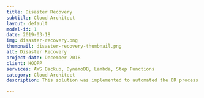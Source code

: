 ```yaml
---
title: Disaster Recovery
subtitle: Cloud Architect
layout: default
modal-id: 1
date: 2019-03-18
img: disaster-recovery.png
thumbnail: disaster-recovery-thumbnail.png
alt: Disaster Recovery
project-date: December 2018
client: HOOPP
services: AWS Backup, DynamoDB, Lambda, Step Functions
category: Cloud Architect
description: This solution was implemented to automated the DR process. Daily EBS snapshots being taken everyday using AWS Backup service. All EBS volumes are tagged with mount point and instance id. In the event of failure, a new instance is launched, all the snapshots for original instance are pulled from Backup service, volumes are created and attached with the new instance based on the mount point tags.

---
```

